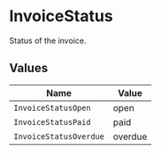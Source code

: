 # InvoiceStatus

Status of the invoice.


## Values

| Name                   | Value                  |
| ---------------------- | ---------------------- |
| `InvoiceStatusOpen`    | open                   |
| `InvoiceStatusPaid`    | paid                   |
| `InvoiceStatusOverdue` | overdue                |